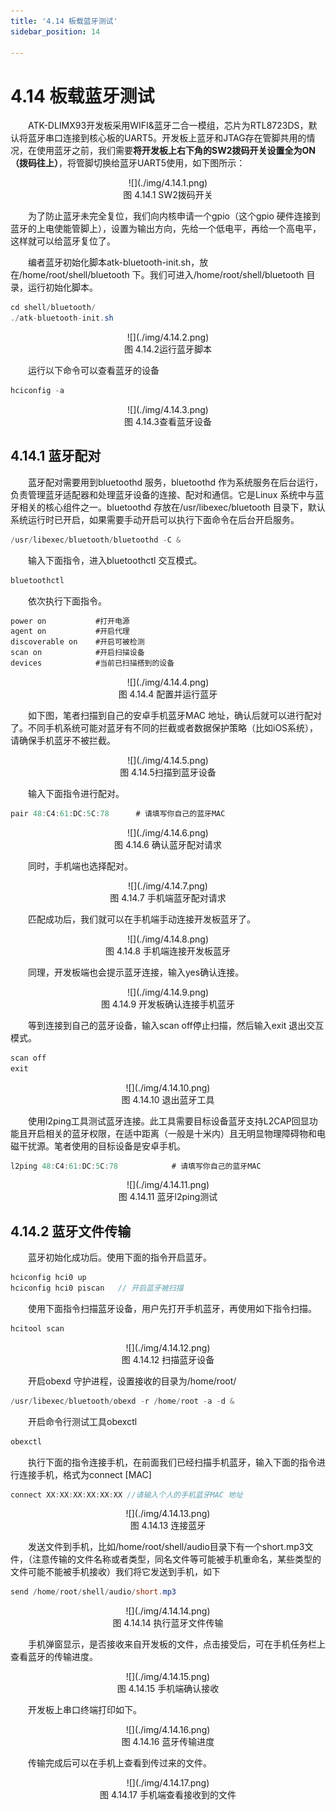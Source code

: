 ```yaml
---
title: '4.14 板载蓝牙测试'
sidebar_position: 14

---
```


# 4.14 板载蓝牙测试

&emsp;&emsp;ATK-DLIMX93开发板采用WIFI&蓝牙二合一模组，芯片为RTL8723DS，默认将蓝牙串口连接到核心板的UART5。开发板上蓝牙和JTAG存在管脚共用的情况，在使用蓝牙之前，我们需要**将开发板上右下角的SW2拨码开关设置全为ON（拨码往上）**，将管脚切换给蓝牙UART5使用，如下图所示：

<center>
![](./img/4.14.1.png)<br />
图 4.14.1 SW2拨码开关
</center>

&emsp;&emsp;为了防止蓝牙未完全复位，我们向内核申请一个gpio（这个gpio 硬件连接到蓝牙的上电使能管脚上），设置为输出方向，先给一个低电平，再给一个高电平，这样就可以给蓝牙复位了。

&emsp;&emsp;编者蓝牙初始化脚本atk-bluetooth-init.sh，放在/home/root/shell/bluetooth 下。我们可进入/home/root/shell/bluetooth 目录，运行初始化脚本。

```c#
cd shell/bluetooth/
./atk-bluetooth-init.sh
```

<center>
![](./img/4.14.2.png)<br />
图 4.14.2运行蓝牙脚本
</center>

&emsp;&emsp;运行以下命令可以查看蓝牙的设备

```c#
hciconfig -a
```

<center>
![](./img/4.14.3.png)<br />
图 4.14.3查看蓝牙设备
</center>

## 4.14.1 蓝牙配对

&emsp;&emsp;蓝牙配对需要用到bluetoothd 服务，bluetoothd 作为系统服务在后台运行，负责管理蓝牙适配器和处理蓝牙设备的连接、配对和通信。它是Linux 系统中与蓝牙相关的核心组件之一。bluetoothd 存放在/usr/libexec/bluetooth 目录下，默认系统运行时已开启，如果需要手动开启可以执行下面命令在后台开启服务。

```c#
/usr/libexec/bluetooth/bluetoothd -C &
```

&emsp;&emsp;输入下面指令，进入bluetoothctl 交互模式。

```c#
bluetoothctl
```

&emsp;&emsp;依次执行下面指令。

```c#
power on           #打开电源
agent on           #开启代理
discoverable on    #开启可被检测
scan on            #开启扫描设备
devices            #当前已扫描搭到的设备
```

<center>
![](./img/4.14.4.png)<br />
图 4.14.4 配置并运行蓝牙
</center>

&emsp;&emsp;如下图，笔者扫描到自己的安卓手机蓝牙MAC 地址，确认后就可以进行配对了。不同手机系统可能对蓝牙有不同的拦截或者数据保护策略（比如iOS系统），请确保手机蓝牙不被拦截。

<center>
![](./img/4.14.5.png)<br />
图 4.14.5扫描到蓝牙设备
</center>

&emsp;&emsp;输入下面指令进行配对。

```c#
pair 48:C4:61:DC:5C:78		# 请填写你自己的蓝牙MAC
```

<center>
![](./img/4.14.6.png)<br />
图 4.14.6 确认蓝牙配对请求
</center>

&emsp;&emsp;同时，手机端也选择配对。

<center>
![](./img/4.14.7.png)<br />
图 4.14.7 手机端蓝牙配对请求
</center>

&emsp;&emsp;匹配成功后，我们就可以在手机端手动连接开发板蓝牙了。


<center>
![](./img/4.14.8.png)<br />
图 4.14.8 手机端连接开发板蓝牙
</center>

&emsp;&emsp;同理，开发板端也会提示蓝牙连接，输入yes确认连接。

<center>
![](./img/4.14.9.png)<br />
图 4.14.9 开发板确认连接手机蓝牙
</center>

&emsp;&emsp;等到连接到自己的蓝牙设备，输入scan off停止扫描，然后输入exit 退出交互模式。

```c#
scan off
exit
```

<center>
![](./img/4.14.10.png)<br />
图 4.14.10 退出蓝牙工具
</center>

&emsp;&emsp;使用l2ping工具测试蓝牙连接。此工具需要目标设备蓝牙支持L2CAP回显功能且开启相关的蓝牙权限，在适中距离（一般是十米内）且无明显物理障碍物和电磁干扰源。笔者使用的目标设备是安卓手机。

```c#
l2ping 48:C4:61:DC:5C:78			# 请填写你自己的蓝牙MAC
```

<center>
![](./img/4.14.11.png)<br />
图 4.14.11 蓝牙l2ping测试
</center>

## 4.14.2 蓝牙文件传输

&emsp;&emsp;蓝牙初始化成功后。使用下面的指令开启蓝牙。

```c#
hciconfig hci0 up
hciconfig hci0 piscan   // 开启蓝牙被扫描
```

&emsp;&emsp;使用下面指令扫描蓝牙设备，用户先打开手机蓝牙，再使用如下指令扫描。

```c#
hcitool scan
```

<center>
![](./img/4.14.12.png)<br />
图 4.14.12 扫描蓝牙设备
</center>

&emsp;&emsp;开启obexd 守护进程，设置接收的目录为/home/root/

```c#
/usr/libexec/bluetooth/obexd -r /home/root -a -d &
```

&emsp;&emsp;开启命令行测试工具obexctl

```c#
obexctl
```

&emsp;&emsp;执行下面的指令连接手机，在前面我们已经扫描手机蓝牙，输入下面的指令进行连接手机，格式为connect [MAC]

```c#
connect XX:XX:XX:XX:XX:XX //请输入个人的手机蓝牙MAC 地址
```

<center>
![](./img/4.14.13.png)<br />
图 4.14.13 连接蓝牙
</center>

&emsp;&emsp;发送文件到手机，比如/home/root/shell/audio目录下有一个short.mp3文件，（注意传输的文件名称或者类型，同名文件等可能被手机重命名，某些类型的文件可能不能被手机接收）我们将它发送到手机，如下

```c#
send /home/root/shell/audio/short.mp3
```

<center>
![](./img/4.14.14.png)<br />
图 4.14.14 执行蓝牙文件传输
</center>

&emsp;&emsp;手机弹窗显示，是否接收来自开发板的文件，点击接受后，可在手机任务栏上查看蓝牙的传输进度。


<center>
![](./img/4.14.15.png)<br />
图 4.14.15 手机端确认接收
</center>

&emsp;&emsp;开发板上串口终端打印如下。

<center>
![](./img/4.14.16.png)<br />
图 4.14.16 蓝牙传输进度
</center>

&emsp;&emsp;传输完成后可以在手机上查看到传过来的文件。

<center>
![](./img/4.14.17.png)<br />
图 4.14.17 手机端查看接收到的文件
</center>

